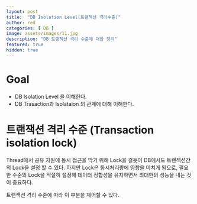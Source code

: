 ```yaml
---
layout: post
title:  "DB Isolation Level(트랜젝션 격리수준)"
author: red
categories: [ DB ]
image: assets/images/11.jpg
description: "DB 트랜젝션 격리 수준에 대한 정리"
featured: true
hidden: true
---
```


# Goal
- DB Isolation Level 을 이해한다.
- DB Trasaction과 Isolataion 의 관계에 대해 이해한다.

# 트랜잭션 격리 수준 (Transaction isolation lock)
Thread에서 공유 자원에 동시 접근을 막기 위해 Lock을 걸듯이 DB에서도 트랜젝션간의 Lock을 설정 할 수 있다. 하지만 Lock은 동시처리량에 영향을 미치게 됨으로, 필요한 수준의 Lock을 적절히 설정해 데이터 정합성을 유지하면서 최대한의 성능을 내는 것이 중요하다.

트랜잭션 격리 수준에 따라 이 부분을 제어할 수 있다.
